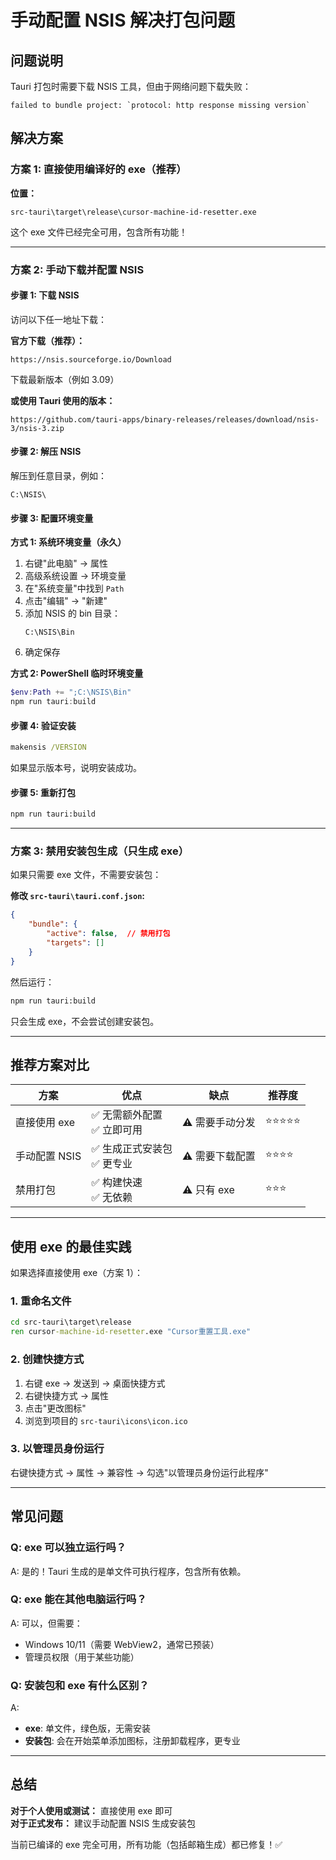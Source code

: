 # 手动配置 NSIS 解决打包问题

## 问题说明

Tauri 打包时需要下载 NSIS 工具，但由于网络问题下载失败：
```
failed to bundle project: `protocol: http response missing version`
```

## 解决方案

### 方案 1: 直接使用编译好的 exe（推荐）

**位置：**
```
src-tauri\target\release\cursor-machine-id-resetter.exe
```

这个 exe 文件已经完全可用，包含所有功能！

---

### 方案 2: 手动下载并配置 NSIS

#### 步骤 1: 下载 NSIS

访问以下任一地址下载：

**官方下载（推荐）：**
```
https://nsis.sourceforge.io/Download
```
下载最新版本（例如 3.09）

**或使用 Tauri 使用的版本：**
```
https://github.com/tauri-apps/binary-releases/releases/download/nsis-3/nsis-3.zip
```

#### 步骤 2: 解压 NSIS

解压到任意目录，例如：
```
C:\NSIS\
```

#### 步骤 3: 配置环境变量

**方式 1: 系统环境变量（永久）**

1. 右键"此电脑" → 属性
2. 高级系统设置 → 环境变量
3. 在"系统变量"中找到 `Path`
4. 点击"编辑" → "新建"
5. 添加 NSIS 的 bin 目录：
   ```
   C:\NSIS\Bin
   ```
6. 确定保存

**方式 2: PowerShell 临时环境变量**

```powershell
$env:Path += ";C:\NSIS\Bin"
npm run tauri:build
```

#### 步骤 4: 验证安装

```cmd
makensis /VERSION
```

如果显示版本号，说明安装成功。

#### 步骤 5: 重新打包

```cmd
npm run tauri:build
```

---

### 方案 3: 禁用安装包生成（只生成 exe）

如果只需要 exe 文件，不需要安装包：

**修改 `src-tauri\tauri.conf.json`:**

```json
{
    "bundle": {
        "active": false,  // 禁用打包
        "targets": []
    }
}
```

然后运行：
```cmd
npm run tauri:build
```

只会生成 exe，不会尝试创建安装包。

---

## 推荐方案对比

| 方案 | 优点 | 缺点 | 推荐度 |
|------|------|------|--------|
| 直接使用 exe | ✅ 无需额外配置<br>✅ 立即可用 | ⚠️ 需要手动分发 | ⭐⭐⭐⭐⭐ |
| 手动配置 NSIS | ✅ 生成正式安装包<br>✅ 更专业 | ⚠️ 需要下载配置 | ⭐⭐⭐⭐ |
| 禁用打包 | ✅ 构建快速<br>✅ 无依赖 | ⚠️ 只有 exe | ⭐⭐⭐ |

---

## 使用 exe 的最佳实践

如果选择直接使用 exe（方案 1）：

### 1. 重命名文件

```cmd
cd src-tauri\target\release
ren cursor-machine-id-resetter.exe "Cursor重置工具.exe"
```

### 2. 创建快捷方式

1. 右键 exe → 发送到 → 桌面快捷方式
2. 右键快捷方式 → 属性
3. 点击"更改图标"
4. 浏览到项目的 `src-tauri\icons\icon.ico`

### 3. 以管理员身份运行

右键快捷方式 → 属性 → 兼容性 → 勾选"以管理员身份运行此程序"

---

## 常见问题

### Q: exe 可以独立运行吗？

A: 是的！Tauri 生成的是单文件可执行程序，包含所有依赖。

### Q: exe 能在其他电脑运行吗？

A: 可以，但需要：
- Windows 10/11（需要 WebView2，通常已预装）
- 管理员权限（用于某些功能）

### Q: 安装包和 exe 有什么区别？

A: 
- **exe**: 单文件，绿色版，无需安装
- **安装包**: 会在开始菜单添加图标，注册卸载程序，更专业

---

## 总结

**对于个人使用或测试：** 直接使用 exe 即可  
**对于正式发布：** 建议手动配置 NSIS 生成安装包

当前已编译的 exe 完全可用，所有功能（包括邮箱生成）都已修复！✅

